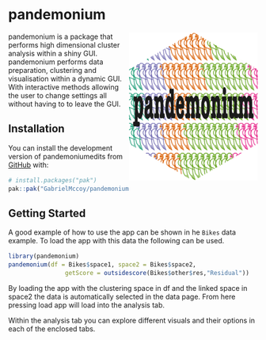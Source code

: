 
# pandemonium

<!-- badges: start -->

<img src="vignettes/Images/pandemonium.png" height="300px" align="right"/>
<!-- badges: end -->

pandemonium is a package that performs high dimensional cluster analysis
within a shiny GUI. pandemonium performs data preparation, clustering
and visualisation within a dynamic GUI. With interactive methods
allowing the user to change settings all without having to to leave the
GUI.

## Installation

You can install the development version of pandemoniumedits from
[GitHub](https://github.com/GabrielMccoy/pandemonium) with:

``` r
# install.packages("pak")
pak::pak("GabrielMccoy/pandemonium")
```

## Getting Started

A good example of how to use the app can be shown in he `Bikes` data
example. To load the app with this data the following can be used.

``` r
library(pandemonium)
pandemonium(df = Bikes$space1, space2 = Bikes$space2, 
                getScore = outsidescore(Bikes$other$res,"Residual"))
```

By loading the app with the clustering space in df and the linked space
in space2 the data is automatically selected in the data page. From here
pressing load app will load into the analysis tab.

Within the analysis tab you can explore different visuals and their
options in each of the enclosed tabs.
